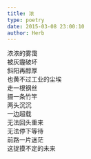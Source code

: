 ```yaml
---  
title: 浓  
type: poetry  
date: 2015-03-08 23:00:10  
author: Herb  
---  
```

浓浓的雾霭  
被灰霾破坏  
斜阳再醇厚  
也黄不过工业的尘埃  
走一根钢丝  
摄一条竹竿  
两头沉沉  
一边超载  
无法回头重来  
无法停下等待  
前路一片迷茫  
这捉摸不定的未来